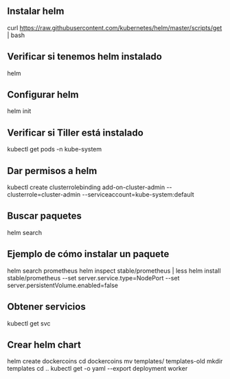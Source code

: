## Instalar helm
curl https://raw.githubusercontent.com/kubernetes/helm/master/scripts/get | bash

## Verificar si tenemos helm instalado
helm

## Configurar helm
helm init

## Verificar si Tiller está instalado
kubectl get pods -n kube-system

## Dar permisos a helm
kubectl create clusterrolebinding add-on-cluster-admin --clusterrole=cluster-admin --serviceaccount=kube-system:default

## Buscar paquetes
helm search

## Ejemplo de cómo instalar un paquete
helm search prometheus
helm inspect stable/prometheus | less
helm install stable/prometheus --set server.service.type=NodePort --set server.persistentVolume.enabled=false

## Obtener servicios

kubectl get svc

## Crear helm chart
helm create dockercoins
cd dockercoins
mv templates/ templates-old
mkdir templates
cd ..
kubectl get -o yaml --export deployment worker